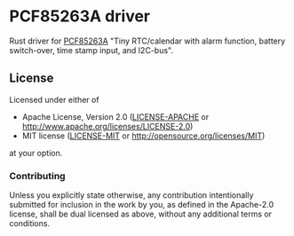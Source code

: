 # PCF85263A driver

Rust driver for [PCF85263A](https://www.nxp.com/docs/en/data-sheet/PCF85263A.pdf) "Tiny RTC/calendar with alarm function, battery switch-over, time stamp input,
and I2C-bus".

## License

Licensed under either of

 * Apache License, Version 2.0 ([LICENSE-APACHE](LICENSE-APACHE) or
   http://www.apache.org/licenses/LICENSE-2.0)
 * MIT license ([LICENSE-MIT](LICENSE-MIT) or
   http://opensource.org/licenses/MIT)

at your option.

### Contributing

Unless you explicitly state otherwise, any contribution intentionally submitted
for inclusion in the work by you, as defined in the Apache-2.0 license, shall
be dual licensed as above, without any additional terms or conditions.
